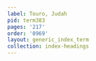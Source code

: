 ```yaml
---
label: Touro, Judah
pid: term383
pages: '217'
order: '0969'
layout: generic_index_term
collection: index-headings
---
```

